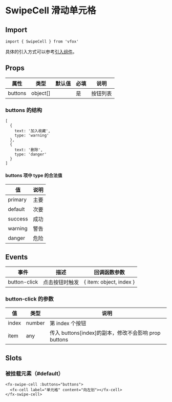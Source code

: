 # SwipeCell 滑动单元格

## Import

```
import { SwipeCell } from 'vfox'
```

具体的引入方式可以参考[引入组件](../index.md#引入组件)。

## Props

| 属性    | 类型     | 默认值 | 必填 | 说明     |
| ------- | -------- | ------ | ---- | -------- |
| buttons | object[] |        | 是   | 按钮列表 |

### buttons 的结构

```
[
  {
    text: '加入收藏',
    type: 'warning'
  },
  {
    text: '删除',
    type: 'danger'
  }
]
```

#### buttons 项中 type 的合法值

| 值      | 说明 |
| ------- | ---- |
| primary | 主要 |
| default | 次要 |
| success | 成功 |
| warning | 警告 |
| danger  | 危险 |

## Events

| 事件         | 描述           | 回调函数参数            |
| ------------ | -------------- | ----------------------- |
| button-click | 点击按钮时触发 | { item: object, index } |

### button-click 的参数

| 值    | 类型   | 说明                                                 |
| ----- | ------ | ---------------------------------------------------- |
| index | number | 第 index 个按钮                                      |
| item  | any    | 传入 buttons[index]的副本，修改不会影响 prop buttons |

## Slots

### 被挂载元素（#default）

```
<fx-swipe-cell :buttons="buttons">
  <fx-cell label="单元格" content="向左划"></fx-cell>
</fx-swipe-cell>
```

